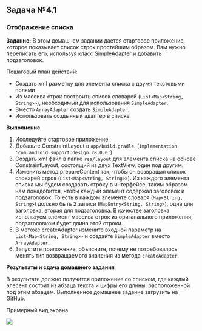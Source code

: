 ## Задача №4.1
### Отображение списка

**Задание:**
В этом домашнем задании дается стартовое приложение, которое показывает список строк простейшим образом. Вам нужно переписать его, используя класс SimpleAdapter и добавить подзаголовок.

Пошаговый план действий:
* Создать xml разметку для элемента списка с двумя текстовыми полями
* Из массива строк построить список словарей (`List<Map<String, String>>`), необходимый для использования `SimpleAdapter`.
* Вместо `ArrayAdapter` создать `SimpleAdapter`.
* Использовать создынный адаптер в списке

**Выполнение**

1. Исследуйте стартовое приложение.
2. Добавьте ConstraintLayout в `app/build.gradle`. (`implementation 'com.android.support:design:28.0.0'`)
3. Создать xml файл в папке `res/layout` для элемента списка на основе ConstraintLayout, состоящий из двух TextView, один под другим.
4. Изменить метод prepareContent так, чтобы он возвращал список словарей строк (`List<Map<String, String>>`).
Из каждого элемента списка мы будем создавать строку в интерфейсе, таким образом нам понадобится, чтобы каждый элемент содержал заголовок и подзаголовок.
То есть в каждом элементе словаря (`Map<String, String>`) должно быть 2 записи (`MapEntry<String, String>`), одна для заголовка, вторая для подзаголовка.
В качестве заголовка используем элемент массива строк из ориганального приложения, подзаголовком будет длина этой строки.
5. В метоже createAdapter измените входной параметр на `List<Map<String, String>>` и создайте `SimpleAdapter` вместо `ArrayAdapter`.
6. Запустите приложение, объясните, почему не потребовалось менять тип возвращаемого значения из метода `createAdapter`.

**Результаты и сдача домашнего задания**

В результате должно получится приложение со списком, где каждый элесент состоит из абзаца текста и цифры его длины, расположенной под этим абзацем.
Выполненное домашнее задание загрузить на GitHub.

Примерный вид экрана

![](https://user-images.githubusercontent.com/9194227/54371882-4267ad00-468b-11e9-846a-1f4578a22cde.png)
